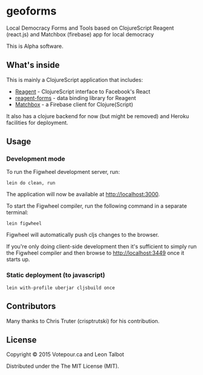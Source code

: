 # geoforms
Local Democracy Forms and Tools based on ClojureScript Reagent (react.js) and Matchbox (firebase) app for local democracy

This is Alpha software.


## What's inside

This is mainly a ClojureScript application that includes:
* [Reagent](https://github.com/reagent-project/reagent) - ClojureScript interface to Facebook's React
* [reagent-forms](https://github.com/reagent-project/reagent-forms) - data binding library for Reagent
* [Matchbox](https://github.com/crisptrutski/matchbox) - a Firebase client for Clojure(Script)

It also has a clojure backend for now (but might be removed) and Heroku facilities for deployment.


## Usage

### Development mode

To run the Figwheel development server, run:

```
lein do clean, run
```

The application will now be available at [http://localhost:3000](http://localhost:3000).

To start the Figwheel compiler, run the following command in a separate terminal:

```
lein figwheel
```
Figwheel will automatically push cljs changes to the browser.

If you're only doing client-side development then it's sufficient to simply run the
Figwheel compiler and then browse to [http://localhost:3449](http://localhost:3449)
once it starts up.

### Static deployment (to javascript)

```
lein with-profile uberjar cljsbuild once
```
## Contributors

Many thanks to Chris Truter (crisptrutski) for his contribution.


## License

Copyright © 2015 Votepour.ca and Leon Talbot

Distributed under the The MIT License (MIT).



